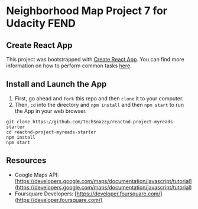 # Neighborhood Map Project 7 for Udacity FEND

## Create React App

This project was bootstrapped with [Create React App](https://github.com/facebookincubator/create-react-app). You can find more information on how to perform common tasks [here](https://github.com/facebookincubator/create-react-app/blob/master/packages/react-scripts/template/README.md).

## Install and Launch the App

1. First, go ahead and `fork` this repo and then `clone` it to your computer.
2. Then, `cd` into the directory and `npm install` and then `npm start` to run the App in your web browser.

  ```
  git clone https://github.com/TechSnazzy/reactnd-project-myreads-starter
  cd reactnd-project-myreads-starter
  npm install
  npm start
  ```

## Resources

* Google Maps API: [https://developers.google.com/maps/documentation/javascript/tutorial](https://developers.google.com/maps/documentation/javascript/tutorial)
* Foursquare Developers: [https://developer.foursquare.com/](https://developer.foursquare.com/)
